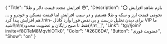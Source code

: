 {
"Title": "افزایش مجدد قیمت دلار و طلا 😳",
"Description": "⭕️ بازم شاهد افزایش نجومی قیمت ارز و سکه و طلا هستیم و در سبب افزایش اینا قیمت مسکن و خودرو و ... هم افزایش پیدا کرد.\n\n- برای دیدن تحلیل درست و بی نقض فورا وارد کانال VIP ما شید!\n\n(فقط تا صبح رایگان و عضویت محدود)\n👇🏻",
"Link": "tg://join?invite=f8CTeM8MqvhlOTk0",
"Color": "#26C6DA",
"Button": "عضویت فوری",
"Show": "on"
}
